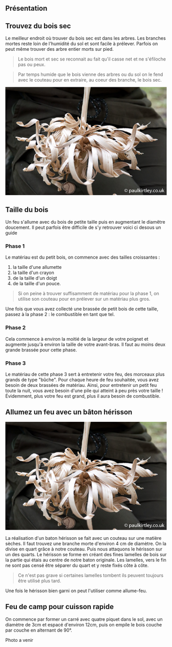 ## Présentation

## Trouvez du bois sec

Le meilleur endroit où trouver du bois sec est dans les arbres. Les branches mortes reste loin de l'humidité du sol et sont facile à prélever. Parfois on peut même trouver des arbre entier morts sur pied.

> Le bois mort et sec se reconnait au fait qu'il casse net et ne s'éfiloche pas ou peux.

> Par temps humide que le bois vienne des arbres ou du sol on le fend avec le couteau pour en extraire, au coeur des branche, le bois sec.

![featherstick](./images/fluffy-featherstick.jpg)

## Taille du bois
Un feu s'allume avec du bois de petite taille puis en augmentant le diamêtre doucement. Il peut parfois être difficile de s'y retrouver voici ci desous un guide  

### Phase 1 

Le matériau est du petit bois, on commence avec des tailles croissantes : 
1. la taille d'une allumette 
2. la taille d'un crayon 
3. de la taille d'un doigt 
4. de la taille d'un pouce. 

> Si on peine à trouver suffisamment de matériau pour la phase 1, on utilise son couteau pour en prélever sur un matériau plus gros.

Une fois que vous avez collecté une brassée de petit bois de cette taille, passez à la phase 2 : le combustible en tant que tel. 

### Phase 2

Cela commence à environ la moitié de la largeur de votre poignet et augmente jusqu'à environ la taille de votre avant-bras. Il faut au moins deux grande brassée pour cette phase.

### Phase 3

Le matériau de cette phase 3 sert à entretenir votre feu, des morceaux plus grands de type "bûche". Pour chaque heure de feu souhaitée, vous avez besoin de deux brassées de matériau. Ainsi, pour entretenir un petit feu toute la nuit, vous avez besoin d'une pile qui atteint à peu près votre taille ! Évidemment, plus votre feu est grand, plus il aura besoin de combustible.

## Allumez un feu avec un bâton hérisson

![Bâton hérisson](./images/fluffy-featherstick.jpg)

La réalisation d'un baton hérisson se fait avec un couteau sur une matière sèches. Il faut trouvez une branche morte d'environ 4 cm de diamètre. On la divise en quart grâce à notre couteau. Puis nous attaquons le hérisson sur un des quarts.  Le hérisson se forme en créant des fines lamelles de bois sur la partie qui étais au centre de notre baton originale. Les lamelles, vers le fin ne sont pas censé être séparer du quart et y reste fixés côte à côte.

> Ce n'est pas grave si certaines lamelles tombent ils peuvent toujours être utilisé plus tard.

Une fois le hérisson bien garni on peut l'utiliser comme allume-feu. 

## Feu de camp pour cuisson rapide

On commence par former un carré avec quatre piquet dans le sol, avec un diamètre de 3cm et espacé d'environ 12cm, puis on empile le bois couche par couche en alternant de 90°. 

Photo a venir